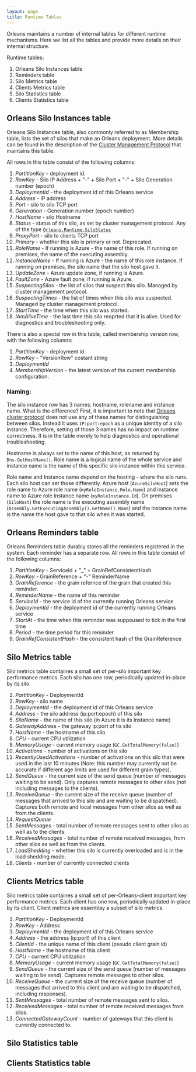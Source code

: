 ```yaml
---
layout: page
title: Runtime Tables
---
```


Orleans maintains a number of internal tables for different runtime mechanisms. Here we list all the tables and provide more details on their internal structure.

Runtime tables:

1. Orleans Silo Instances table
2. Reminders table
3. Silo Metrics table
4. Clients Metrics table
5. Silo Statistics table
6. Clients Statistics table

## Orleans Silo Instances table

Orleans Silo Instances table, also commonly referred to as Membership table, lists the set of silos that make an Orleans deployment. More details can be found in the description of the [Cluster Management Protocol](Cluster-Management) that maintains this table.

All rows in this table consist of the following columns:

1. *PartitionKey* - deployment id.
2. *RowKey* - Silo IP Address + "-" + Silo Port + "-" + Silo Generation number (epoch)
3. *DeploymentId* - the deployment id of this Orleans service
4. *Address* - IP address
5. *Port* - silo to silo TCP port
6. *Generation* - Generation number (epoch number)
7. *HostName* - silo Hostname
8. *Status* - status of this silo, as set by cluster management protocol. Any of the type [`Orleans.Runtime.SiloStatus`](https://github.com/dotnet/orleans/blob/master/src/Orleans/Runtime/SiloStatus.cs)
9. *ProxyPort* - silo to clients TCP port
10. *Primary* - whether this silo is primary or not. Deprecated.
11. *RoleName* - If running is Azure - the name of this role. If running on premises, the name of the executing assembly.
12. *InstanceName* - If running is Azure - the name of this role instance. If running on premises, the silo name that the silo host gave it.
13. *UpdateZone* - Azure update zone, if running is Azure.
14. *FaultZone* - Azure fault zone, if running is Azure.
15. *SuspectingSilos* - the list of silos that suspect this silo. Managed by cluster management protocol. 
16. *SuspectingTimes* - the list of times when this silo was suspected. Managed by cluster management protocol. 
17. *StartTime* - the time when this silo was started.
18. *IAmAliveTime* - the last time this silo reoprted that it is alive. Used for diagnostics and troubleshooting only.

There is also a special row in this table, called membership version row, with the following columns:

1. *PartitionKey* - deployment id.
2. *RowKey* - "VersionRow" costant string
3. *DeploymentId* 
4. *MembershipVersion* - the latest version of the current membership configuration. 

### Naming:
The silo instance row has 3 names: hostname, rolename and instance name. What is the difference?
First, it is important to note that [Orleans cluster protocol](http://dotnet.github.io/orleans/Runtime-Implementation-Details/Cluster-Management.html) does not use any of these names for distinguishing between silos. Instead it uses `IP:port:epoch` as a unique identity of a silo instance. Therefore, setting of those 3 names has no impact on runtime correctness. It is in the table merely to help diagnostics and operational troubleshooting.

Hostname is always set to the name of this host, as returned by `Dns.GetHostName()`.
Role name is a logical name of the whole service and instance name is the name of this specific silo instance within this service.

Role name and Instance name depend on the hosting - where the silo runs. Each silo host can set those differently.
Azure host (`AzureSiloHost`) sets the role name to Azure role name (`myRoleInstance.Role.Name`) and instance name to Azure role Instance name (`myRoleInstance.Id`).
On premises (`SiloHost`) the role name is the executing  assembly name (`Assembly.GetExecutingAssembly().GetName().Name`) and the instance name is the name the host gave to that silo when it was started.


## Orleans Reminders table

Orleans Reminders table durably stores all the reminders registered in the system. Each reminder has a separate row. All rows in this table consist of the following columns:

1. *PartitionKey* - ServiceId + "_" + GrainRefConsistentHash
2. *RowKey* -  GrainReference + "-" ReminderName
3. *GrainReference* - the grain refernce of the grain that created this reminder.
4. *ReminderName* - the name of this reminder
5. *ServiceId* - the service id of the currently running Orleans service
6. *DeploymentId* - the deployment  id of the currently running Orleans service
7. *StartAt* - the time when this reminder was suppoused to tick in the first time
8. *Period* - the time period for this reminder
9. *GrainRefConsistentHash* - the consistent hash of the GrainReference


## Silo Metrics table

Silo metrics table containes a small set of per-silo important key performance metrics. Each silo has one row, periodically updated in-place by its silo.

1. *PartitionKey* - DeploymentId
2. *RowKey* -  silo name
3. *DeploymentId* -  the deployment id of this Orleans service
4. *Address* - the silo address (ip:port:epoch) of this silo
5. *SiloName* - the name of this silo (in Azure it is its Instance name)
6. *GatewayAddress* - the gateway ip:port of tis silo
7. *HostName* - the hostname of this silo
8. *CPU* - current CPU utilization
9. *MemoryUsage* - current memory usage (`GC.GetTotalMemory(false)`)
10. *Activations* - number of activations on this silo
11. *RecentlyUsedActivations* - number of activations on this silo that were used in the last 10 minutes (Note: this number may currently not be accurate if  different age limits are used for different grain types).
12. *SendQueue* - the current size of the send queue (number of messages waiting to be send). Only captures remote messages to other silos (not including messages to the clients).
13. *ReceiveQueue* - the current size of the receive queue (number of messages that arrived to this silo and are waiting to be dispatched). Captures both remote and local messages from other silos as well as from the clients.
14. *RequestQueue*
15. *SentMessages* - total number of remote messages sent to other silos as well as to the clients.
16. *ReceivedMessages* - total number of remote received messages, from other silos as well as from the clients.
17. *LoadShedding* - whether this silo is currently overloaded and is in the load shedding mode.
18. *Clients* - number of currently connected clients


## Clients Metrics table

Silo metrics table containes a small set of per-Orleans-client important key performance metrics. Each client has one row,  periodically updated in-place by its client. Client metrics are essentilay a subset of silo metrics.

1. *PartitionKey* - DeploymentId
2. *RowKey* - Address
3. *DeploymentId* -  the deployment id of this Orleans service
4. *Address* - the address (ip:port) of this client
5. *ClientId* - the unique name of this client (pseudo client grain id)
6. *HostName* - the hostname of this client
7. *CPU* - current CPU utilization
8. *MemoryUsage* - current memory usage (`GC.GetTotalMemory(false)`)
9. *SendQueue* - the current size of the send queue (number of messages waiting to be send). Captures remote messages to other silos.
10. *ReceiveQueue* - the current size of the receive queue (number of messages that arrived to this client and are waiting to be dispatched, including responses).
11. *SentMessages* - total number of remote messages sent to silos.
12. *ReceivedMessages* - total number of remote received messages from silos.
13. *ConnectedGatewayCount* - number of gateways that this client is currently connected to.


## Silo Statistics table

## Clients Statistics table


